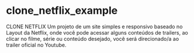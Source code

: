 # clone_netflix_example
CLONE NETFLIX
Um projeto de um site simples e responsivo baseado no Layout da Netflix, 
onde você pode acessar alguns conteúdos de trailers, ao clicar no filme, série ou conteúdo desejado, 
você será direcionado/a ao trailer oficial no Youtube.

